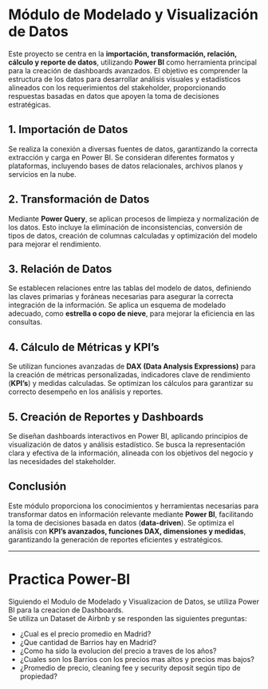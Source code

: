 # Módulo de Modelado y Visualización de Datos  

Este proyecto se centra en la **importación, transformación, relación, cálculo y reporte de datos**, utilizando **Power BI** como herramienta principal para la creación de dashboards avanzados. El objetivo es comprender la estructura de los datos para desarrollar análisis visuales y estadísticos alineados con los requerimientos del stakeholder, proporcionando respuestas basadas en datos que apoyen la toma de decisiones estratégicas.  

## 1. Importación de Datos  
Se realiza la conexión a diversas fuentes de datos, garantizando la correcta extracción y carga en Power BI. Se consideran diferentes formatos y plataformas, incluyendo bases de datos relacionales, archivos planos y servicios en la nube.  

## 2. Transformación de Datos  
Mediante **Power Query**, se aplican procesos de limpieza y normalización de los datos. Esto incluye la eliminación de inconsistencias, conversión de tipos de datos, creación de columnas calculadas y optimización del modelo para mejorar el rendimiento.  

## 3. Relación de Datos  
Se establecen relaciones entre las tablas del modelo de datos, definiendo las claves primarias y foráneas necesarias para asegurar la correcta integración de la información. Se aplica un esquema de modelado adecuado, como **estrella o copo de nieve**, para mejorar la eficiencia en las consultas.  

## 4. Cálculo de Métricas y KPI’s  
Se utilizan funciones avanzadas de **DAX (Data Analysis Expressions)** para la creación de métricas personalizadas, indicadores clave de rendimiento (**KPI’s**) y medidas calculadas. Se optimizan los cálculos para garantizar su correcto desempeño en los análisis y reportes.  

## 5. Creación de Reportes y Dashboards  
Se diseñan dashboards interactivos en Power BI, aplicando principios de visualización de datos y análisis estadístico. Se busca la representación clara y efectiva de la información, alineada con los objetivos del negocio y las necesidades del stakeholder.  

## Conclusión  
Este módulo proporciona los conocimientos y herramientas necesarias para transformar datos en información relevante mediante **Power BI**, facilitando la toma de decisiones basada en datos (**data-driven**). Se optimiza el análisis con **KPI’s avanzados, funciones DAX, dimensiones y medidas**, garantizando la generación de reportes eficientes y estratégicos.  


---
# Practica Power-BI
Siguiendo el Modulo de Modelado y Visualizacion de Datos, se utiliza Power BI para la creacion de Dashboards.<br>
Se utiliza un Dataset de Airbnb y se responden las siguientes preguntas: <br>
- ¿Cual es el precio promedio en Madrid?
- ¿Que cantidad de Barrios hay en Madrid?
- ¿Como ha sido la evolucion del precio a traves de los años?
- ¿Cuales son los Barrios con los precios mas altos y precios mas bajos?
- ¿Promedio de precio, cleaning fee y security deposit según tipo de propiedad?

